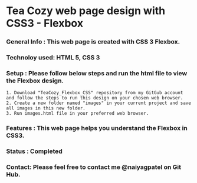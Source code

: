 # Tea Cozy web page design with CSS3 - Flexbox

### **General Info :** This web page is created with CSS 3 Flexbox.
### **Technoloy used:** HTML 5, CSS 3
### **Setup :** Please follow below steps and run the html file to view the Flexbox design.
    1. Download "TeaCozy_Flexbox_CSS" repository from my GitGub account and follow the steps to run this design on your chosen web browser.
    2. Create a new folder named "images" in your current project and save all images in this new folder.
    3. Run images.html file in your preferred web browser.
### **Features :** This web page helps you understand the Flexbox in CSS3.
### **Status :** Completed
### **Contact:** Please feel free to contact me **@naiyagpatel** on Git Hub.
